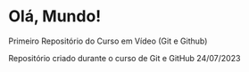# Olá, Mundo!
 Primeiro Repositório do Curso em Vídeo (Git e Github)

 Repositório criado durante o curso de Git e GitHub 24/07/2023

